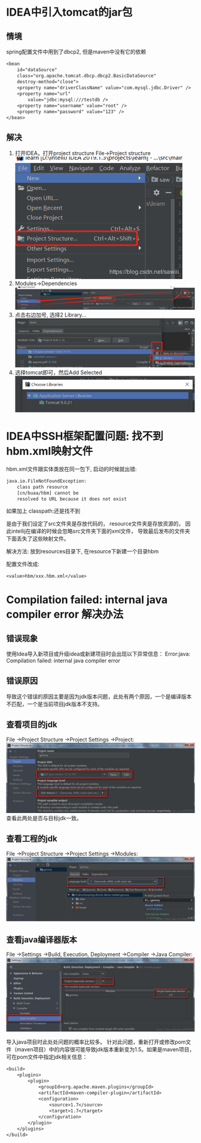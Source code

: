 # IDEA中引入tomcat的jar包

## 情境

spring配置文件中用到了dbcp2, 但是maven中没有它的依赖
```
<bean 
    id="dataSource" 
    class="org.apache.tomcat.dbcp.dbcp2.BasicDataSource"
    destroy-method="close">
    <property name="driverClassName" value="com.mysql.jdbc.Driver" />
    <property name="url"
        value="jdbc:mysql:///testdb />
    <property name="username" value="root" />
    <property name="password" value="123" />
</bean>
```
## 解决

1. 打开IDEA，打开project structure File->Project structure
    ![](img/dbcp1.png)
2. Modules->Dependencies
    ![](img/dbcp2.png)
3. 点击右边加号, 选择2 Library...
    ![](img/dbcp3.png)
4. 选择tomcat即可，然后Add Selected
    ![](img/dbcp4.png)

# IDEA中SSH框架配置问题: 找不到hbm.xml映射文件

hbm.xml文件跟实体类放在同一包下,
启动的时候就出错:
```
java.io.FileNotFoundException: 
    class path resource 
    [cn/buaa/hbm] cannot be 
    resolved to URL because it does not exist
```
如果加上 classpath:还是找不到

是由于我们设定了src文件夹是存放代码的，
resource文件夹是存放资源的，
因此intellij在编译的时候会忽略src文件夹下面的xml文件，
导致最后发布的文件夹下面丢失了这些映射文件。

解决方法: 放到resources目录下,
在resource下新建一个目录hbm

配置文件改成:
```
<value>hbm/xxx.hbm.xml</value>
```

# Compilation failed: internal java compiler error 解决办法

## 错误现象

使用Idea导入新项目或升级idea或新建项目时会出现以下异常信息：
Error:java: Compilation failed: internal java compiler error 

## 错误原因

导致这个错误的原因主要是因为jdk版本问题，此处有两个原因，一个是编译版本不匹配，一个是当前项目jdk版本不支持。

## 查看项目的jdk

File ->Project Structure ->Project Settings ->Project:
![](img/jdk1.jpg)
查看此两处是否与目标jdk一致。

## 查看工程的jdk

File ->Project Structure ->Project Settings ->Modules:
![](img/jdk2.jpg)

## 查看java编译器版本

File ->Settings ->Build, Execution, Deployment ->Compiler ->Java Compiler:
![](img/jdk3.jpg)

导入java项目时此处处问题的概率比较多。
针对此问题，重新打开或修改pom文件（maven项目）中的内容很可能导致jdk版本重新变为1.5。如果是maven项目，可在pom文件中指定jdk相关信息：
```
<build>
    <plugins>
        <plugin>
            <groupId>org.apache.maven.plugins</groupId>
            <artifactId>maven-compiler-plugin</artifactId>
            <configuration>
                <source>1.7</source>
                <target>1.7</target>
            </configuration>
        </plugin>
    </plugins>
</build>
```
